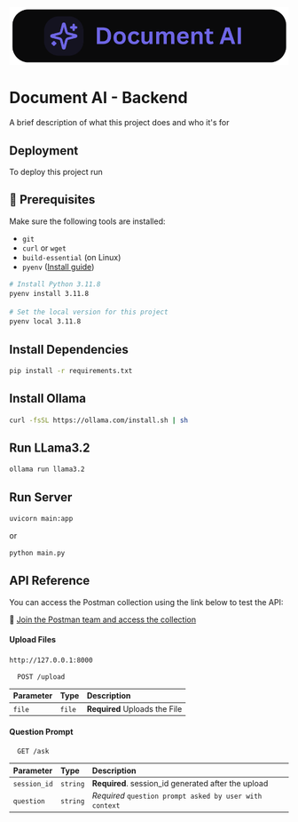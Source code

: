 ![Logo](https://github.com/sarthakpriyadarshi/DocumentAI-Backend/blob/main/assets/Document%20AI%20-%20Banner.png?raw=true)

# Document AI - Backend

A brief description of what this project does and who it's for

## Deployment

To deploy this project run

## 🧰 Prerequisites

Make sure the following tools are installed:

- `git`
- `curl` or `wget`
- `build-essential` (on Linux)
- `pyenv` ([Install guide](https://github.com/pyenv/pyenv#installation))

```bash
# Install Python 3.11.8
pyenv install 3.11.8

# Set the local version for this project
pyenv local 3.11.8
```
## Install Dependencies

```bash
pip install -r requirements.txt
```

## Install Ollama

```bash
curl -fsSL https://ollama.com/install.sh | sh
```

## Run LLama3.2

```bash
ollama run llama3.2
```


## Run Server

```bash
uvicorn main:app
```
or 
```bash
python main.py
```


## API Reference

You can access the Postman collection using the link below to test the API:

🔗 [Join the Postman team and access the collection](https://app.getpostman.com/join-team?invite_code=83bf12b44f4b6d0adb1189df65dbe985208f0893bca8508e0cd727c2d12e368b&target_code=20fa2128a1437503c0c30b3c3d634f36)


#### Upload Files

`http://127.0.0.1:8000`

```http
  POST /upload
```

| Parameter | Type     | Description                |
| :-------- | :------- | :------------------------- |
| `file` | `file` | **Required** Uploads the File |

#### Question Prompt

```http
  GET /ask
```

| Parameter | Type     | Description                       |
| :-------- | :------- | :-------------------------------- |
| `session_id`      | `string` | **Required**. session_id generated after the upload |
| `question`|`string`|*Required* `question prompt asked by user with context`|


